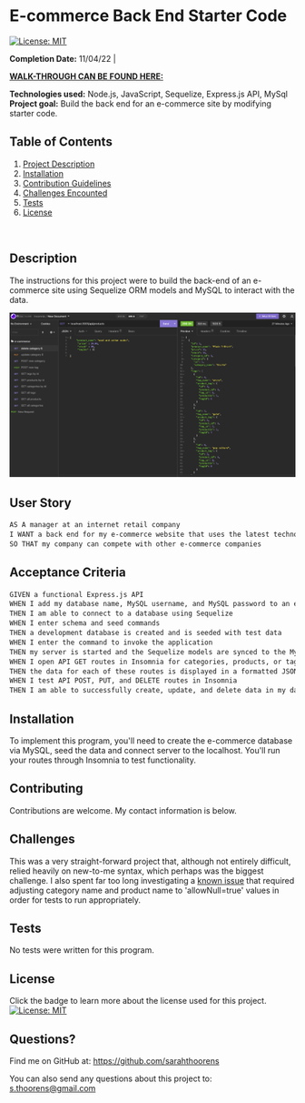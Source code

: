 # E-commerce Back End Starter Code
[![License: MIT](https://img.shields.io/badge/License-MIT-yellow.svg)](https://opensource.org/licenses/MIT)


  **Completion Date:**  11/04/22 |
  
  [**WALK-THROUGH CAN BE FOUND HERE:**](https://watch.screencastify.com/v/o3AYqtaDVb3dkqL39i68)<br>
  
  **Technologies used:**  Node.js, JavaScript, Sequelize, Express.js API, MySql<br>
  **Project goal:** Build the back end for an e-commerce site by modifying starter code. <br>


  ## Table of Contents
  1. [Project Description](#Description)
  2. [Installation](#Installation)
  3. [Contribution Guidelines](#Contributing)
  4. [Challenges Encounted](#Challenges)
  5. [Tests](#Tests)
  6. [License](#License)
  <br>
  
  ## Description

  The instructions for this project were to build the back-end of an e-commerce site using Sequelize ORM models and MySQL to interact with the data. 

  ![Insomnia demo screenshot at products list](/Develop/assets/insomnia.png)

   ## User Story

   ```md
   AS A manager at an internet retail company
   I WANT a back end for my e-commerce website that uses the latest technologies
   SO THAT my company can compete with other e-commerce companies
   ```

   ## Acceptance Criteria

   ```md
   GIVEN a functional Express.js API
   WHEN I add my database name, MySQL username, and MySQL password to an environment variable file
   THEN I am able to connect to a database using Sequelize
   WHEN I enter schema and seed commands
   THEN a development database is created and is seeded with test data
   WHEN I enter the command to invoke the application
   THEN my server is started and the Sequelize models are synced to the MySQL database
   WHEN I open API GET routes in Insomnia for categories, products, or tags
   THEN the data for each of these routes is displayed in a formatted JSON
   WHEN I test API POST, PUT, and DELETE routes in Insomnia
   THEN I am able to successfully create, update, and delete data in my database
   ```

  ## Installation

  To implement this program, you'll need to create the e-commerce database via MySQL, seed the data and connect server to the localhost. You'll run your routes through Insomnia to test functionality.

  ## Contributing

  Contributions are welcome. My contact information is below.
 
  ## Challenges
 
  This was a very straight-forward project that, although not entirely difficult, relied heavily on new-to-me syntax, which perhaps was the biggest challenge. I also spent far too long investigating a [known issue](https://github.com/sequelize/sequelize/issues/4708) that required adjusting category name and product name to 'allowNull=true' values in order for tests to run appropriately. 

  ## Tests

  No tests were written for this program.

  ## License

  Click the badge to learn more about the license used for this project.
  <br>[![License: MIT](https://img.shields.io/badge/License-MIT-yellow.svg)](https://opensource.org/licenses/MIT)

  ## Questions?

  Find me on GitHub at: https://github.com/sarahthoorens

  You can also send any questions about this project to: s.thoorens@gmail.com



